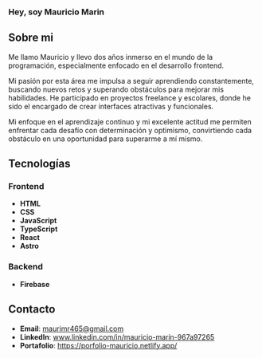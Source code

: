 ### Hey, soy Mauricio Marin

## Sobre mi

Me llamo Mauricio y llevo dos años inmerso en el mundo de la programación, especialmente enfocado en el desarrollo frontend.

Mi pasión por esta área me impulsa a seguir aprendiendo constantemente, buscando nuevos retos y superando obstáculos para mejorar mis habilidades. He participado en proyectos freelance y escolares, donde he sido el encargado de crear interfaces atractivas y funcionales.

Mi enfoque en el aprendizaje continuo y mi excelente actitud me permiten enfrentar cada desafío con determinación y optimismo, convirtiendo cada obstáculo en una oportunidad para superarme a mí mismo.

## Tecnologías

### Frontend

- **HTML**
- **CSS**
- **JavaScript**
- **TypeScript**
- **React**
- **Astro**

### Backend
- **Firebase**


## Contacto

- **Email**: maurimr465@gmail.com
- **LinkedIn**: www.linkedin.com/in/mauricio-marín-967a97265
- **Portafolio**: https://porfolio-mauricio.netlify.app/
